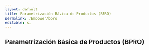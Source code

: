 ```yaml
---
layout: default
title: Parametrización Básica de Productos (BPRO)
permalink: /Empower/bpro
editable: si
---
```


## Parametrización Básica de Productos (BPRO)





